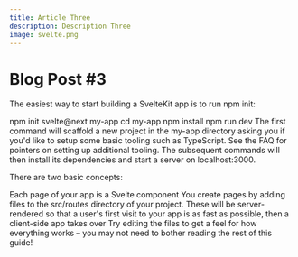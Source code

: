 ```yaml
---
title: Article Three
description: Description Three
image: svelte.png
---
```


# Blog Post #3

The easiest way to start building a SvelteKit app is to run npm init:

npm init svelte@next my-app
cd my-app
npm install
npm run dev
The first command will scaffold a new project in the my-app directory asking you if you'd like to setup some basic tooling such as TypeScript. See the FAQ for pointers on setting up additional tooling. The subsequent commands will then install its dependencies and start a server on localhost:3000.

There are two basic concepts:

Each page of your app is a Svelte component
You create pages by adding files to the src/routes directory of your project. These will be server-rendered so that a user's first visit to your app is as fast as possible, then a client-side app takes over
Try editing the files to get a feel for how everything works – you may not need to bother reading the rest of this guide!
